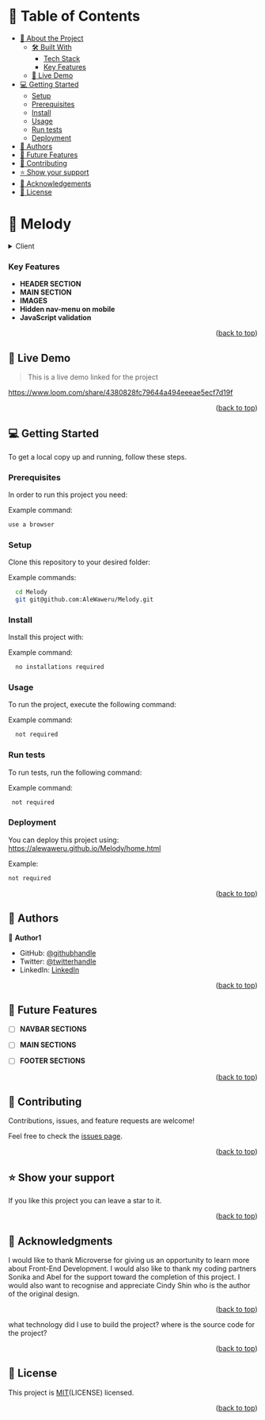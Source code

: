 <a name="readme-top"></a>

<!-- TABLE OF CONTENTS -->

# 📗 Table of Contents

- [📖 About the Project](#about-project)
  - [🛠 Built With](#built-with)
    - [Tech Stack](#tech-stack)
    - [Key Features](#key-features)
  - [🚀 Live Demo](#live-demo)
- [💻 Getting Started](#getting-started)
  - [Setup](#setup)
  - [Prerequisites](#prerequisites)
  - [Install](#install)
  - [Usage](#usage)
  - [Run tests](#run-tests)
  - [Deployment](#triangular_flag_on_post-deployment)
- [👥 Authors](#authors)
- [🔭 Future Features](#future-features)
- [🤝 Contributing](#contributing)
- [⭐️ Show your support](#support)
- [🙏 Acknowledgements](#acknowledgements)
- [📝 License](#license)

<!-- PROJECT DESCRIPTION -->

# 📖 Melody <a></a>


<details>
  <summary>Client</summary>
  <ul>
    <li>HTML</li>
    <li>CSS</li>
<li>JavaScript</li>
  </ul>
</details>



<!-- Features -->

### Key Features <a name="key-features"></a>



- **HEADER SECTION**
- **MAIN SECTION**
- **IMAGES**
- **Hidden nav-menu on mobile**
- **JavaScript validation**


<p align="right">(<a href="#readme-top">back to top</a>)</p>

<!-- LIVE DEMO -->

## 🚀 Live Demo <a name="Live Demo"></a>

>This is a live demo linked for the project

https://www.loom.com/share/4380828fc79644a494eeeae5ecf7d19f



<p align="right">(<a href="#readme-top">back to top</a>)</p>

<!-- GETTING STARTED -->

## 💻 Getting Started <a name="getting-started"></a>



To get a local copy up and running, follow these steps.

### Prerequisites

In order to run this project you need:


Example command:

```sh
use a browser
```
 

### Setup

Clone this repository to your desired folder:


Example commands:

```sh
  cd Melody
  git git@github.com:AleWaweru/Melody.git

```


### Install

Install this project with:


Example command:

```sh
  no installations required
```


### Usage

To run the project, execute the following command:


Example command:

```sh
  not required
```


### Run tests

To run tests, run the following command:


Example command:

```sh
 not required
```


### Deployment

You can deploy this project using:
https://alewaweru.github.io/Melody/home.html

Example:

```sh
not required

```


<p align="right">(<a href="#readme-top">back to top</a>)</p>

<!-- AUTHORS -->

## 👥 Authors <a name="authors"></a>



👤 **Author1**

- GitHub: [@githubhandle](https://github.com/AleWaweru/Melody)
- Twitter: [@twitterhandle](https://twitter.com/ngashalex)
- LinkedIn: [LinkedIn](https://www.linkedin.com/in/alex-waweru-2b2701180/)

<p align="right">(<a href="#readme-top">back to top</a>)</p>


<!-- FUTURE FEATURES -->

## 🔭 Future Features <a name="future-features"></a>


- [ ] **NAVBAR SECTIONS**
- [ ] **MAIN  SECTIONS**
- [ ] **FOOTER SECTIONS**



<p align="right">(<a href="#readme-top">back to top</a>)</p>

<!-- CONTRIBUTING -->

## 🤝 Contributing <a name="contributing"></a>

Contributions, issues, and feature requests are welcome!

Feel free to check the [issues page](../../issues/).

<p align="right">(<a href="#readme-top">back to top</a>)</p>

<!-- SUPPORT -->

## ⭐️ Show your support <a name="support"></a>

If you like this project you can leave a star to it.

<p align="right">(<a href="#readme-top">back to top</a>)</p>

<!-- ACKNOWLEDGEMENTS -->

## 🙏 Acknowledgments <a name="acknowledgements"></a>

I would like to thank Microverse for giving us an opportunity to learn more about Front-End Development.
I would also like to thank my coding partners Sonika and Abel  for the support toward the completion of this project. I would also want to recognise and appreciate Cindy Shin  who is the author of the original design.

<p align="right">(<a href="#readme-top">back to top</a>)</p>


 what technology did I use to build the project?
 where is the source code for the project?


<p align="right">(<a href="#readme-top">back to top</a>)</p>

<!-- LICENSE -->

## 📝 License <a name="license"></a>

This project is [MIT](./MIT.md)(LICENSE) licensed.



<p align="right">(<a href="#readme-top">back to top</a>)</p>